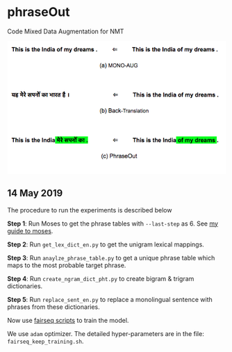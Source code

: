 # phraseOut
Code Mixed Data Augmentation for NMT

![phraseout_illustration.png](phraseout_illustration.png)

## 14 May 2019

The procedure to run the experiments is described below

**Step 1**: Run Moses to get the phrase tables with `--last-step` as 6. See [my guide to moses](http://cslab.org/blog/moses-basics).

**Step 2**: Run `get_lex_dict_en.py` to get the unigram lexical mappings.

**Step 3**: Run `anaylze_phrase_table.py` to get a unique phrase table which maps to the most probable target phrase.

**Step 4**: Run `create_ngram_dict_pht.py` to create bigram & trigram dictionaries.

**Step 5**: Run `replace_sent_en.py` to replace a monolingual sentence with phrases from these dictionaries.

Now use [fairseq scripts](https://github.com/bnjasim/research/blob/master/2019/05_may/fairseq_multi.sh) to train the model.

We use `adam` optimizer. The detailed hyper-parameters are in the file: `fairseq_keep_training.sh`.

